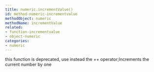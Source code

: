 ```yaml
---
title: numeric.incrementValue()
id: method-numeric-incrementvalue
methodObject: numeric
methodName: incrementValue
related:
- function-incrementvalue
- object-numeric
categories:
- numeric
---
```


this function is deprecated, use instead the ++ operator;Increments the current number by one